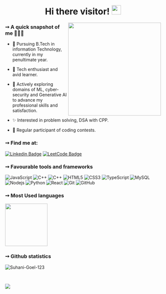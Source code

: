 
# <div align="center">Hi there visitor! <img src="https://raw.githubusercontent.com/aemmadi/aemmadi/master/wave.gif" width=30></div>
<a><img align="right" src="https://github.com/Anmol-Baranwal/Cool-GIFs-For-GitHub/assets/74038190/ad50585b-2e08-4f45-9836-9bb6d67e2a86" width="300" ></a>
 ### ➙ A quick snapshot of me 👩🏻‍💻
- 🔭 Pursuing B.Tech in information Technology, currently in my penultimate year.
  
- 🌱 Tech enthusiast and avid learner.
  
- 🤖 Actively exploring domains of ML, cyber-security and Generative AI to
 advance my professional skills and satisfaction.

- ✨ Interested in problem solving, DSA with CPP.
  
- 🎯 Regular participant of coding contests.
### ➙ Find me at:
  
[![Linkedin Badge](https://img.shields.io/badge/-Suhani_Goel-blue?style=flat-square&logo=Linkedin&logoColor=white&link=https://www.linkedin.com/in/suhani-goel-b78679252/)](https://www.linkedin.com/in/suhani-goel-b78679252/)
[![LeetCode Badge](https://img.shields.io/badge/-suhanigoel-orange?style=flat-square&logo=LeetCode&logoColor=black&link=https://leetcode.com/u/suhanigoel/)](https://leetcode.com/u/suhanigoel/)
### ➙ Favourable tools and frameworks
![JavaScript](https://img.shields.io/badge/-JavaScript-black?style=flat-square&logo=javascript)
![C++](https://img.shields.io/badge/-C-00599C?style=flat-square&logo=c)
![C++](https://img.shields.io/badge/-C++-00599C?style=flat-square&logo=c)
![HTML5](https://img.shields.io/badge/-HTML5-E34F26?style=flat-square&logo=html5&logoColor=white)
![CSS3](https://img.shields.io/badge/-CSS3-1572B6?style=flat-square&logo=css3)
![TypeScript](https://img.shields.io/badge/-TypeScript-007ACC?style=flat-square&logo=typescript)
![MySQL](https://img.shields.io/badge/-MySQL-black?style=flat-square&logo=mysql)
![Nodejs](https://img.shields.io/badge/-Nodejs-black?style=flat-square&logo=Node.js)
![Python](https://img.shields.io/badge/-Python-black?style=flat-square&logo=Python)
![React](https://img.shields.io/badge/-React-black?style=flat-square&logo=react)
![Git](https://img.shields.io/badge/-Git-black?style=flat-square&logo=git)
![GitHub](https://img.shields.io/badge/-GitHub-181717?style=flat-square&logo=github)

### ➙ Most Used languages







<img height="137px" src="https://github-readme-stats.vercel.app/api/top-langs/?username=Suhani-Goel-123&hide=html&hide_title=true&hide_border=true&layout=compact&langs_count=6&exclude_repo=comp426,Redventures-Movie-Quotes&text_color=000&icon_color=fff&bg_color=0,52fa5a,4dfcff,c64dff&theme=graywhite" /></a>
### ➙ Github statistics
<p><img align="center" src="https://github-readme-streak-stats.herokuapp.com/?user=Suhani-Goel-123&theme=nightowl" alt="Suhani-Goel-123" /></p>


<br>

<div align="left">
 

 ![](https://komarev.com/ghpvc/?username=Suhani-goel-123&label=Profile%20Visits&color=blueviolet&style=for-the-badge)
</div>


